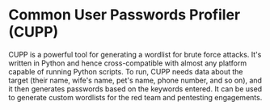 # Common User Passwords Profiler (CUPP) 
CUPP is a powerful tool for generating a wordlist for brute force attacks. It's written in Python and hence cross-compatible with almost any platform capable of running Python scripts. To run, CUPP needs data about the target (their name, wife's name, pet's name, phone number, and so on), and it then generates passwords based on the keywords entered.
It can be used to generate custom wordlists for the red team and pentesting engagements.

